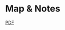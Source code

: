 # Map & Notes

[PDF](https://raw.githubusercontent.com/cobchamp/master/Central/CentralSC_route.pdf)

